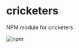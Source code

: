 # cricketers
NPM module for cricketers

![npm](https://img.shields.io/npm/v/@vijayaalayan/cricketers?label=cricketers)
